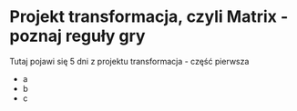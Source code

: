 # Projekt transformacja, czyli Matrix - poznaj reguły gry

Tutaj pojawi się 5 dni z projektu transformacja - część pierwsza
- a
- b
- c
